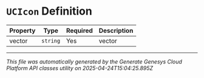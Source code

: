 # `UCIcon` Definition

| Property | Type | Required | Description |
|----------|------|----------|-------------|
| vector | `string` | Yes | vector |

---

*This file was automatically generated by the Generate Genesys Cloud Platform API classes utility on 2025-04-24T15:04:25.895Z*